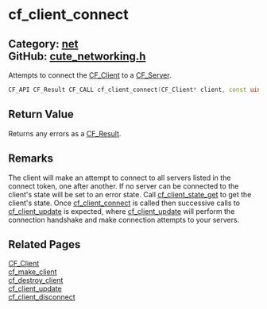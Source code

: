 [](../header.md ':include')

# cf_client_connect

Category: [net](/api_reference?id=net)  
GitHub: [cute_networking.h](https://github.com/RandyGaul/cute_framework/blob/master/include/cute_networking.h)  
---

Attempts to connect the [CF_Client](/net/cf_client.md) to a [CF_Server](/net/cf_server.md).

```cpp
CF_API CF_Result CF_CALL cf_client_connect(CF_Client* client, const uint8_t* connect_token);
```

## Return Value

Returns any errors as a [CF_Result](/utility/cf_result.md).

## Remarks

The client will make an attempt to connect to all servers listed in the connect token, one after
another. If no server can be connected to the client's state will be set to an error state. Call
[cf_client_state_get](/net/cf_client_state_get.md) to get the client's state. Once [cf_client_connect](/net/cf_client_connect.md) is called then successive calls to
[cf_client_update](/net/cf_client_update.md) is expected, where [cf_client_update](/net/cf_client_update.md) will perform the connection handshake and make
connection attempts to your servers.

## Related Pages

[CF_Client](/net/cf_client.md)  
[cf_make_client](/net/cf_make_client.md)  
[cf_destroy_client](/net/cf_destroy_client.md)  
[cf_client_update](/net/cf_client_update.md)  
[cf_client_disconnect](/net/cf_client_disconnect.md)  

